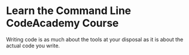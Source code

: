 # Learn the Command Line CodeAcademy Course
Writing code is as much about the tools at your disposal as it is about the actual code you write. 
